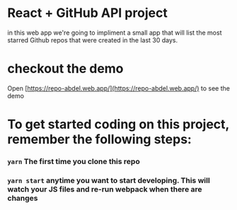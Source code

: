 # React + GitHub API project
in this web app we're going to impliment a small app that will list the most starred Github repos that were created in the last 30 days.

# checkout the demo
Open [https://repo-abdel.web.app/](https://repo-abdel.web.app/) to see the demo

# To get started coding on this project, remember the following steps:
### `yarn` The first time you clone this repo
### `yarn start` anytime you want to start developing. This will watch your JS files and re-run webpack when there are changes
